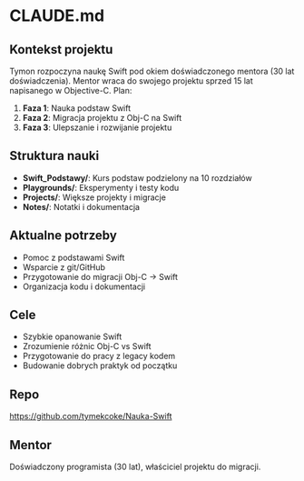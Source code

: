 # CLAUDE.md

## Kontekst projektu

Tymon rozpoczyna naukę Swift pod okiem doświadczonego mentora (30 lat doświadczenia). Mentor wraca do swojego projektu sprzed 15 lat napisanego w Objective-C. Plan:

1. **Faza 1**: Nauka podstaw Swift
2. **Faza 2**: Migracja projektu z Obj-C na Swift
3. **Faza 3**: Ulepszanie i rozwijanie projektu

## Struktura nauki

- **Swift_Podstawy/**: Kurs podstaw podzielony na 10 rozdziałów
- **Playgrounds/**: Eksperymenty i testy kodu
- **Projects/**: Większe projekty i migracje
- **Notes/**: Notatki i dokumentacja

## Aktualne potrzeby

- Pomoc z podstawami Swift
- Wsparcie z git/GitHub
- Przygotowanie do migracji Obj-C → Swift
- Organizacja kodu i dokumentacji

## Cele

- Szybkie opanowanie Swift
- Zrozumienie różnic Obj-C vs Swift
- Przygotowanie do pracy z legacy kodem
- Budowanie dobrych praktyk od początku

## Repo

https://github.com/tymekcoke/Nauka-Swift

## Mentor

Doświadczony programista (30 lat), właściciel projektu do migracji.